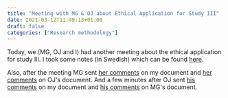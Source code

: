 ```yaml
---
title: "Meeting with MG & OJ about Ethical Application for Study III"
date: 2021-03-12T11:49:13+01:00
draft: false
categories: ["Research methodology"]
---
```


Today, we (MG, OJ and I) had another meeting about the ethical application for study III. I took some notes (in Swedish) which can be found
[here](/210312/notes-from-meeting-with-MG-and-OJ-about-ethical-application-for-study-III.html).

Also, after the meeting MG sent [her comments](/210312/MGs-comments-on-my-document.html) on my document and [her comments](/210312/MGs-comments-on-OJs-document.html) on OJ's document. And a few minutes after OJ sent [his comments](/210312/OJs-comments-on-my-document.html) on my document and [his comments](/210312/OJs-comments-on-MGs-document.html) on MG's document. 

